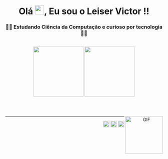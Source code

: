 <h1 align="center">Olá <img src="https://github.com/TheDudeThatCode/TheDudeThatCode/raw/master/Assets/Hi.gif" width="29px" style="max-width:100%;">, Eu sou o Leiser Victor !!</h1>
<h3 align="center"> 👨‍💻 Estudando Ciência da Computação e curioso por tecnologia 👨‍💻</h3>

<br>

  <div align="center">
  <img height="160em" src="https://github-readme-stats.vercel.app/api?username=yuriaugustc&show_icons=true&theme=blueberry" style="max-width:100%;">
  <img height="160em" src="https://github-readme-stats.vercel.app/api/top-langs/?username=yuriaugustc&layout=compact&theme=blueberry" style="max-width:100%;">
<br>
  <h3 align="left">&nbsp&nbsp&nbsp&nbsp&nbsp&nbsp&nbsp&nbsp&nbsp&nbsp&nbsp&nbsp&nbsp
</h3>


<img alt="GIF" align="right" src="https://github.com/TheDudeThatCode/TheDudeThatCode/raw/master/Assets/gandalf_parrot.gif" width="120rem" style="max-width:100%;">


  
<hr>
<p align="right">
<a href="mailto:contato.leiservictor@gmail.com" target="_blank"><img alt="GIF" src="https://img.shields.io/badge/Gmail-D14836?style=for-the-badge&logo=gmail&logoColor=white" height="20rem" style="max-width:100%;"></a>
<a href="https://www.instagram.com/leiser.victorr/" target="_blank"><img alt="GIF" src="https://img.shields.io/badge/Instagram-E4405F?style=for-the-badge&logo=instagram&logoColor=white" height="20rem" style="max-width:100%;"></a>
<a href="https://www.linkedin.com/in/leiser-victor-97738019a/" target="_blank"><img alt="GIF" src="https://img.shields.io/badge/LinkedIn-0077B5?style=for-the-badge&logo=linkedin&logoColor=white" height="20rem" style="max-width:100%;"></a>
</a> </p>

